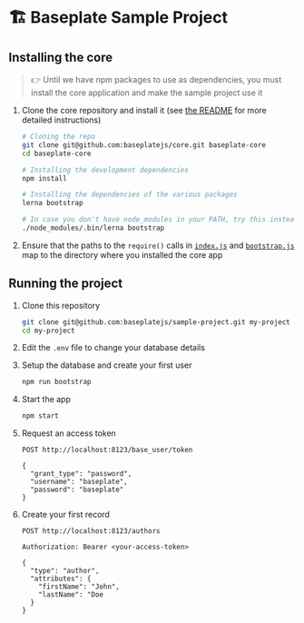 # 🏗 Baseplate Sample Project

## Installing the core

> 👉 Until we have npm packages to use as dependencies, you must install the core application and make the sample project use it

1. Clone the core repository and install it (see [the README](https://github.com/baseplatejs/core) for more detailed instructions)

    ```sh
    # Cloning the repo
    git clone git@github.com:baseplatejs/core.git baseplate-core
    cd baseplate-core
    
    # Installing the development dependencies
    npm install
    
    # Installing the dependencies of the various packages
    lerna bootstrap
    
    # In case you don't have node_modules in your PATH, try this instead
    ./node_modules/.bin/lerna bootstrap
    ```

1. Ensure that the paths to the `require()` calls in [`index.js`](https://github.com/baseplatejs/sample-project/blob/master/index.js#L1) and [`bootstrap.js`](https://github.com/baseplatejs/sample-project/blob/master/bootstrap.js#L1) map to the directory where you installed the core app

## Running the project

1. Clone this repository

    ```sh
    git clone git@github.com:baseplatejs/sample-project.git my-project
    cd my-project
    ```

1. Edit the `.env` file to change your database details

1. Setup the database and create your first user

    ```sh
    npm run bootstrap
    ```

1. Start the app

    ```sh
    npm start
    ```

1. Request an access token

   ```
   POST http://localhost:8123/base_user/token

   {
     "grant_type": "password",
     "username": "baseplate",
     "password": "baseplate"
   }
   ```

1. Create your first record

   ```
   POST http://localhost:8123/authors

   Authorization: Bearer <your-access-token>

   {
     "type": "author",
     "attributes": {
       "firstName": "John",
       "lastName": "Doe
     }
   }
   ```
